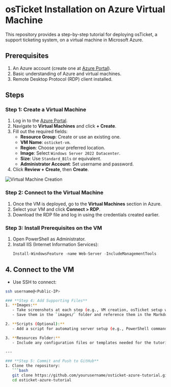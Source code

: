 # osTicket Installation on Azure Virtual Machine

This repository provides a step-by-step tutorial for deploying osTicket, a support ticketing system, on a virtual machine in Microsoft Azure.

## Prerequisites
1. An Azure account (create one at [Azure Portal](https://portal.azure.com)).
2. Basic understanding of Azure and virtual machines.
3. Remote Desktop Protocol (RDP) client installed.

## Steps

### Step 1: Create a Virtual Machine
1. Log in to the [Azure Portal](https://portal.azure.com).
2. Navigate to **Virtual Machines** and click **+ Create**.
3. Fill out the required fields:
   - **Resource Group**: Create or use an existing one.
   - **VM Name**: `osticket-vm`.
   - **Region**: Choose your preferred location.
   - **Image**: Select `Windows Server 2022 Datacenter`.
   - **Size**: Use `Standard_B1ls` or equivalent.
   - **Administrator Account**: Set username and password.
4. Click **Review + Create**, then **Create**.

![Virtual Machine Creation](./images/vm-creation.png)

### Step 2: Connect to the Virtual Machine
1. Once the VM is deployed, go to the **Virtual Machines** section in Azure.
2. Select your VM and click **Connect > RDP**.
3. Download the RDP file and log in using the credentials created earlier.

### Step 3: Install Prerequisites on the VM
1. Open PowerShell as Administrator.
2. Install IIS (Internet Information Services):
   ```powershell
   Install-WindowsFeature -name Web-Server -IncludeManagementTools

## 4. Connect to the VM
- Use SSH to connect:

```bash
ssh username@<Public-IP>

### **Step 4: Add Supporting Files**
1. **Images:**
   - Take screenshots at each step (e.g., VM creation, osTicket setup wizard).
   - Save them in the `images/` folder and reference them in the Markdown.

2. **Scripts (Optional):**
   - Add a script for automating server setup (e.g., PowerShell commands for installing IIS).

3. **Resources Folder:**
   - Include any configuration files or templates needed for the tutorial.

---

### **Step 5: Commit and Push to GitHub**
1. Clone the repository:
   ```bash
   git clone https://github.com/yourusername/osticket-azure-tutorial.git
   cd osticket-azure-tutorial
